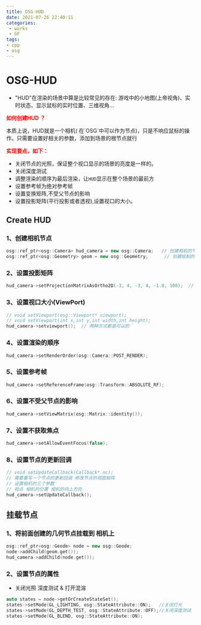 ```yaml
---
title: OSG-HUD
date: 2021-07-26 22:40:11
categories:
 - works
 - GF
tags:
- cpp
- osg
---
```


# OSG-HUD

- <p>"HUD"在渲染的场景中算是比较常见的存在: 游戏中的小地图(上帝视角)、实时状态、显示鼠标的实时位置、三维视角...</p>

<b style="color:red">如何创建HUD ？</b> 

<p>本质上说，HUD就是一个相机( 在`OSG`中可以作为节点)，只是不响应鼠标的操作。只需要设置好相关的参数，添加到场景的根节点就行</p>

<b style="color:red">实现要点，如下：</b>

- 关闭节点的光照，保证整个视口显示的场景的亮度是一样的。
- 关闭深度测试
- 调整渲染的顺序为最后渲染，让`HUD`显示在整个场景的最前方
- 设置参考帧为绝对参考帧
- 设置变换矩阵,不受父节点的影响
- 设置投影矩阵(平行投影或者透视),设置视口的大小。



## Create HUD

### 1、创建相机节点

```C++
osg::ref_ptr<osg::Camera> hud_camera = new osg::Camera;   // 创建相机的节点
osg::ref_ptr<osg::Geometry> geom = new osg::Geometry;      // 创建绘制的节点(也可以是文字)
```

### 2、设置投影矩阵

```C++
hud_camera->setProjectionMatrixAsOrtho2D(-3, 4, -3, 4, -1.0, 100);  // 2D 也可以 此处设置表示你裁剪的三维空间的实际的能表示的数值的大小
```

### 3、设置视口大小(ViewPort)

```C++
// void setViewport(osg::Viewport* viewport);
// void setViewport(int x,int y,int width,int height);
hud_camera->setviewport();  // 两种方式都是可以的 
```

### 4、设置渲染的顺序

```C++
hud_camera->setRenderOrder(osg::Camera::POST_RENDER);
```

### 5、设置参考帧

```C++
hud_camera->setReferenceFrame(osg::Transform::ABSOLUTE_RF);
```

### 6、设置不受父节点的影响

```C++
hud_camera->setViewMatrix(osg::Matrix::identity());
```

### 7、设置不获取焦点

```C++
hud_camera->setAllowEventFocus(false);
```

### 8、设置节点的更新回调

```C++
// void setUpdateCallback(Callback* nc);
// 需要重写一个节点的更新回调 修改节点的视图矩阵 
// 设置相机的三个参数  
// 视点 相机的位置 相机的向上方向
hud_camera->setUpdateCallback();
```

## 挂载节点

### 1、将前面创建的几何节点挂载到 相机上

```C++
osg::ref_ptr<osg::Geode> node = new osg::Geode;
node->addChild(geom.get());
hud_camera->addChild(node.get());
```

### 2、设置节点的属性

- 关闭光照 深度测试 & 打开混溶

```C++
auto states = node->getOrCreateStateSet();
states->setMode(GL_LIGHTING, osg::StateAttribute::ON);   //关闭灯光
states->setMode(GL_DEPTH_TEST, osg::StateAttribute::OFF);//关闭深度测试
states->setMode(GL_BLEND, osg::StateAttribute::ON);  
```



